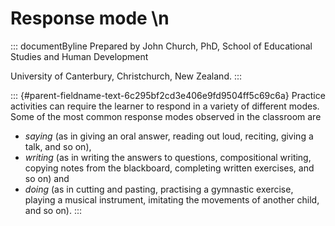 # Response mode \n

::: documentByline
Prepared by John Church, PhD, School of Educational Studies and Human
Development

University of Canterbury, Christchurch, New Zealand.
:::

::: {#parent-fieldname-text-6c295bf2cd3e406e9fd9504ff5c69c6a}
Practice activities can require the learner to respond in a variety of
different modes. Some of the most common response modes observed in the
classroom are

-   *saying* (as in giving an oral answer, reading out loud, reciting,
    giving a talk, and so on),
-   *writing* (as in writing the answers to questions, compositional
    writing, copying notes from the blackboard, completing written
    exercises, and so on) and
-   *doing* (as in cutting and pasting, practising a gymnastic exercise,
    playing a musical instrument, imitating the movements of another
    child, and so on).
:::
